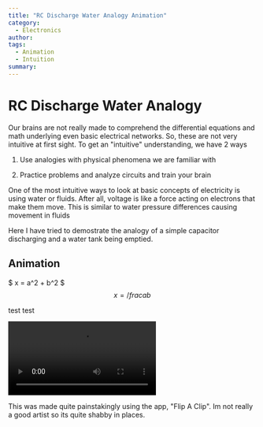```yaml
---
title: "RC Discharge Water Analogy Animation"
category: 
  - Electronics
author: 
tags:
  - Animation
  - Intuition
summary: 
---
```


# RC Discharge Water Analogy

Our brains are not really made to comprehend the differential equations and math underlying even basic electrical networks. So, these are not very intuitive at first sight. To get an "intuitive" understanding, we have 2 ways

1) Use analogies with physical phenomena we are familiar with

2) Practice problems and analyze circuits and train your brain

One of the most intuitive ways to look at basic concepts of electricity is using water or fluids. After all, voltage is like a force acting on electrons that make them move. This is similar to water pressure differences causing movement in fluids

Here I have tried to demostrate the analogy of a simple capacitor discharging and a water tank being emptied.

## Animation

$ x = a^2 + b^2 $
$$ x = /frac{a}{b} $$

test test

<video src="/assets/videos/RC_Discharge_FlipAClip.mp4" controls="controls" style="max-width: 730px;"><video>

This was made quite painstakingly using the app, "Flip A Clip". Im not really a good artist so its quite shabby in places.
